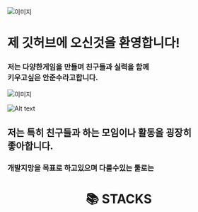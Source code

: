 ![이미지](https://capsule-render.vercel.app/api?type=waving&height=300&color=gradient&text=welcome%20to%20my%20github)

# 제 깃허브에 오신것을 환영합니다!
<!--
**jjuns887/jjuns887** is a ✨ _special_ ✨ repository because its `README.md` (this file) appears on your GitHub profile.

Here are some ideas to get you started:

- 🔭 I’m currently working on ...
- 🌱 I’m currently learning ...
- 👯 I’m looking to collaborate on ...
- 🤔 I’m looking for help with ...
- 💬 Ask me about ...
- 📫 How to reach me: ...
- 😄 Pronouns: ...
- ⚡ Fun fact: ...
--> 

### 저는 다양한게임을 만들며 친구들과 실력을 함께 <br>키우고싶은 안준수라고합니다.

![이미지](https://github-readme-stats.vercel.app/api/top-langs/?username=anuraghazra&layout=compact)


 ![Alt text](image-3.png)
 ## 저는 특히 친구들과 하는 모임이나 활동을 굉장히<br> 좋아합니다.
 ### 개발지망을 목표로 하고있으며 다룰수있는 툴로는
<div align=center><h1>📚 STACKS</h1></div>

